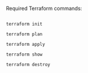 Required Terraform commands:

```shell

terraform init

terraform plan

terraform apply

terraform show

terraform destroy
```